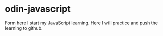 # odin-javascript
Form here I start my JavaScript learning. Here I will practice and push the learning to github.